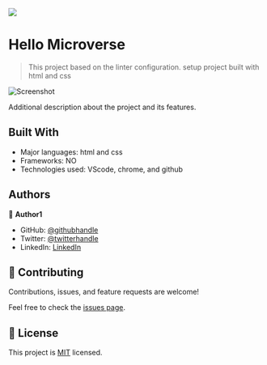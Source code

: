 ![](https://img.shields.io/badge/Microverse-blueviolet)

# Hello Microverse

>This project based on the linter configuration. setup project built with html and css

![Screenshot](https://user-images.githubusercontent.com/61976324/143077519-7ec39aed-d790-4a2e-9e17-0a684381cc73.png)


Additional description about the project and its features.

## Built With

- Major languages: html and css
- Frameworks: NO
- Technologies used: VScode, chrome, and github

## Authors

👤 **Author1**

- GitHub: [@githubhandle](https://github.com/oyelakinG9/setup_project.git)
- Twitter: [@twitterhandle](https://github.com/oyelakinG9/setup_project.git)
- LinkedIn: [LinkedIn](https://www.linkedin.com/in/oyelakin-ridwan-4b4a02b6)

## 🤝 Contributing

Contributions, issues, and feature requests are welcome!

Feel free to check the [issues page](https://github.com/oyelakinG9/setup_project/issues/).

## 📝 License

This project is [MIT](./MIT.md) licensed.